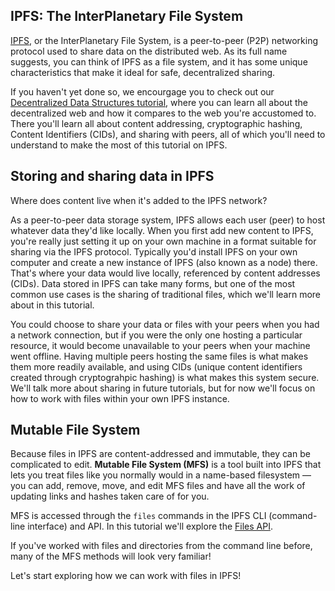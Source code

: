 
## IPFS: The InterPlanetary File System

[IPFS](https://ipfs.io/), or the InterPlanetary File System, is a peer-to-peer (P2P) networking protocol used to share data on the distributed web. As its full name suggests, you can think of IPFS as a file system, and it has some unique characteristics that make it ideal for safe, decentralized sharing.

If you haven't yet done so, we encourgage you to check out our [Decentralized Data Structures tutorial](https://proto.school/#/data-structures/), where you can learn all about the decentralized web and how it compares to the web you're accustomed to. There you'll learn all about content addressing, cryptographic hashing, Content Identifiers (CIDs), and sharing with peers, all of which you'll need to understand to make the most of this tutorial on IPFS.

## Storing and sharing data in IPFS

Where does content live when it's added to the IPFS network?

As a peer-to-peer data storage system, IPFS allows each user (peer) to host whatever data they'd like locally. When you first add new content to IPFS, you're really just setting it up on your own machine in a format suitable for sharing via the IPFS protocol. Typically you'd install IPFS on your own computer and create a new instance of IPFS (also known as a node) there. That's where your data would live locally, referenced by content addresses (CIDs). Data stored in IPFS can take many forms, but one of the most common use cases is the sharing of traditional files, which we'll learn more about in this tutorial.

You could choose to share your data or files with your peers when you had a network connection, but if you were the only one hosting a particular resource, it would become unavailable to your peers when your machine went offline. Having multiple peers hosting the same files is what makes them more readily available, and using CIDs (unique content identifiers created through cryptograhpic hashing) is what makes this system secure. We'll talk more about sharing in future tutorials, but for now we'll focus on how to work with files within your own IPFS instance.

## Mutable File System
Because files in IPFS are content-addressed and immutable, they can be complicated to edit. **Mutable File System (MFS)** is a tool built into IPFS that lets you treat files like you normally would in a name-based filesystem — you can add, remove, move, and edit MFS files and have all the work of updating links and hashes taken care of for you.

MFS is accessed through the `files` commands in the IPFS CLI (command-line interface) and API. In this tutorial we'll explore the [Files API](https://github.com/ipfs/interface-js-ipfs-core/blob/master/SPEC/FILES.md#the-files-api-aka-mfs-the-mutable-file-system).

If you've worked with files and directories from the command line before, many of the MFS methods will look very familiar!

Let's start exploring how we can work with files in IPFS!
